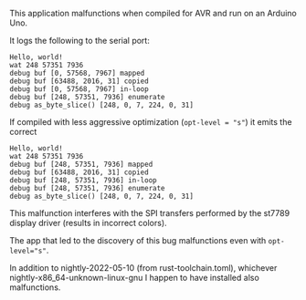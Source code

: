 This application malfunctions when compiled for AVR and run on an Arduino Uno.

It logs the following to the serial port:

```
Hello, world!
wat 248 57351 7936
debug buf [0, 57568, 7967] mapped
debug buf [63488, 2016, 31] copied
debug buf [0, 57568, 7967] in-loop
debug buf [248, 57351, 7936] enumerate
debug as_byte_slice() [248, 0, 7, 224, 0, 31]
```

If compiled with less aggressive optimization (`opt-level = "s"`) it emits the correct

```
Hello, world!
wat 248 57351 7936
debug buf [248, 57351, 7936] mapped
debug buf [63488, 2016, 31] copied
debug buf [248, 57351, 7936] in-loop
debug buf [248, 57351, 7936] enumerate
debug as_byte_slice() [248, 0, 7, 224, 0, 31]
```

This malfunction interferes with the SPI transfers performed by the st7789 display driver (results in incorrect colors).

The app that led to the discovery of this bug malfunctions even with `opt-level="s"`.

In addition to nightly-2022-05-10 (from rust-toolchain.toml), whichever nightly-x86_64-unknown-linux-gnu I happen to have installed also malfunctions.

